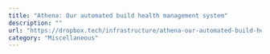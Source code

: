 ```yaml
---
title: "Athena: Our automated build health management system"
description: ""
url: "https://dropbox.tech/infrastructure/athena-our-automated-build-health-management-system"
category: "Miscellaneous"
---
```

